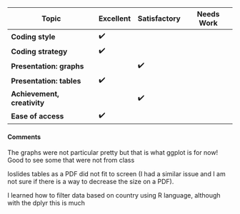 |Topic                       |      Excellent     |   Satisfactory    | Needs Work |
-----------------------------|--------------------|-------------------|------------|
|**Coding style**            | :heavy_check_mark: |                   |            |
|**Coding strategy**         | :heavy_check_mark: |                   |            |
|**Presentation: graphs**    |                    |:heavy_check_mark: |            |
|**Presentation: tables**    | :heavy_check_mark: |                   |            |  
|**Achievement, creativity** |                    |:heavy_check_mark: |            |
|**Ease of access**          | :heavy_check_mark: |                   |            |


#### Comments 

The graphs were not particular pretty but that is what ggplot is for now! Good to see some that were not from class

Ioslides tables as a PDF did not fit to screen (I had a similar issue and I am not sure if there is a way to decrease the size on a PDF).

I learned how to filter data based on country using R language, although with the dplyr this is much 